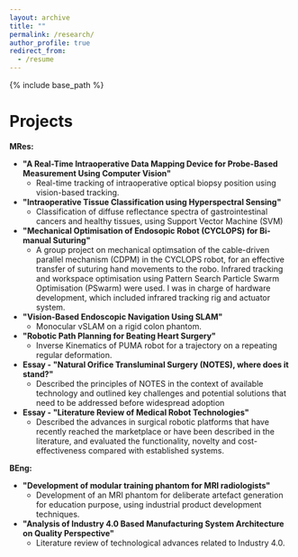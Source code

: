 ```yaml
---
layout: archive
title: ""
permalink: /research/
author_profile: true
redirect_from:
  - /resume
---
```


{% include base_path %}


Projects
====

**MRes:**

* **"A Real-Time Intraoperative Data Mapping Device for Probe-Based Measurement Using Computer Vision"**
  * Real-time tracking of intraoperative optical biopsy position using vision-based tracking.
* **"Intraoperative Tissue Classification using Hyperspectral Sensing"**
  * Classification of diffuse reflectance spectra of gastrointestinal cancers and healthy tissues, using Support Vector Machine (SVM)
* **"Mechanical Optimisation of Endosopic Robot (CYCLOPS) for Bi-manual Suturing"**
  * A group project on mechanical optimsation of the cable-driven parallel mechanism (CDPM) in the CYCLOPS robot, for an effective transfer of suturing hand movements to the robo. Infrared tracking and workspace optimisation using Pattern Search Particle Swarm Optimisation (PSwarm) were used. I was in charge of hardware development, which included infrared tracking rig and actuator system.
* **"Vision-Based Endoscopic Navigation Using SLAM"**
  * Monocular vSLAM on a rigid colon phantom.
* **"Robotic Path Planning for Beating Heart Surgery"**
  * Inverse Kinematics of PUMA robot for a trajectory on a repeating regular deformation.
* **Essay - "Natural Orifice Transluminal Surgery (NOTES), where does it stand?"**
  * Described the principles of NOTES in the context of available technology and outlined key challenges and potential solutions that need to be addressed before widespread adoption
* **Essay - "Literature Review of Medical Robot Technologies"**
  * Described the advances in surgical robotic platforms that have recently reached the marketplace or have been described in the literature, and evaluated the functionality, novelty and cost-effectiveness compared with established systems.

**BEng:**

* **"Development of modular training phantom for MRI radiologists"**
  * Development of an MRI phantom for deliberate artefact generation for education purpose, using industrial product development techniques.
* **"Analysis of Industry 4.0 Based Manufacturing System Architecture on Quality Perspective"**
  * Literature review of technological advances related to Industry 4.0.

<br />
